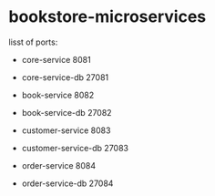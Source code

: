 # bookstore-microservices
lisst of ports:
- core-service 8081
- core-service-db 27081

- book-service 8082
- book-service-db 27082

- customer-service 8083
- customer-service-db 27083

- order-service 8084
- order-service-db 27084